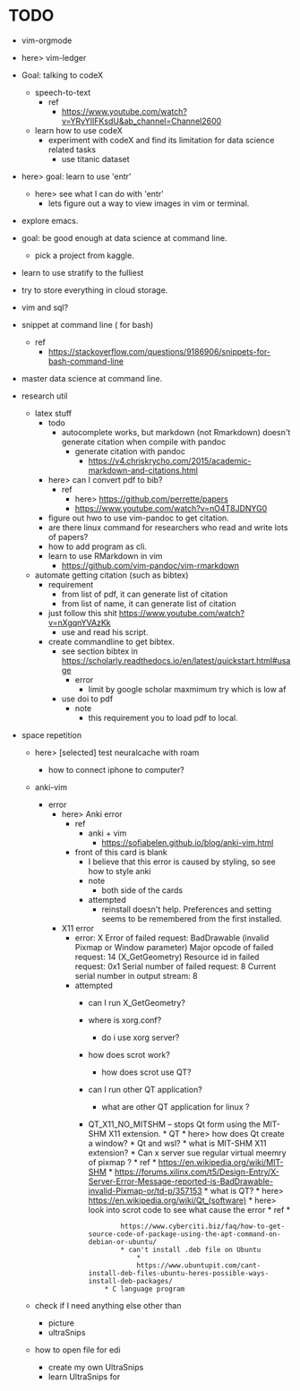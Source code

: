 # TODO

* vim-orgmode
* here> vim-ledger


* Goal: talking to codeX 
    * speech-to-text 
        * ref
            * https://www.youtube.com/watch?v=YRyYIIFKsdU&ab_channel=Channel2600
    * learn how to use codeX
        * experiment with codeX and find its limitation for data science related tasks 
            * use titanic dataset 

* here> goal: learn to use 'entr'
    * here> see what I can do with 'entr'
        * lets figure out a way to view images in vim or terminal.
* explore emacs.
* goal: be good enough at data science at command line.
    * pick a project from kaggle.

* learn to use stratify to the fulliest
* try to store everything in cloud storage.
* vim and sql? 
* snippet at command line ( for bash)
    * ref
        * https://stackoverflow.com/questions/9186906/snippets-for-bash-command-line 
* master data science at command line.

* research util
    * latex stuff
        * todo 
            * autocomplete works, but markdown (not Rmarkdown) doesn't generate citation when compile
                with pandoc
                * generate citation with pandoc
                    * https://v4.chriskrycho.com/2015/academic-markdown-and-citations.html
        * here> can I convert pdf to bib?
            * ref
                * here> https://github.com/perrette/papers
                * https://www.youtube.com/watch?v=nO4T8JDNYG0
        * figure out hwo to use vim-pandoc to get citation.
        * are there linux command for researchers who read and write lots of papers?
        * how to add program as cli.
        * learn to use RMarkdown in vim 
            * https://github.com/vim-pandoc/vim-rmarkdown
    * automate getting citation (such as bibtex)
        * requirement
            * from list of pdf, it can generate list of citation
            * from list of name, it can generate list of citation
        * just follow this shit https://www.youtube.com/watch?v=nXgqnYVAzKk
            * use and read his script. 
        * create commandline to get bibtex.
            * see section bibtex in https://scholarly.readthedocs.io/en/latest/quickstart.html#usage 
                * error
                    * limit by google scholar maxmimum try which is low af
            * use doi to pdf
                * note
                    * this requirement you to load pdf to local.

* space repetition 
    * here> [selected] test neuralcache with roam 
        * how to connect iphone to computer?

    * anki-vim 
        * error
            * here> Anki error
                * ref
                    * anki + vim
                        * https://sofiabelen.github.io/blog/anki-vim.html
                * front of this card is blank 
                    * I believe that this error is caused by styling, so see how to style anki
                    * note
                        * both side of the cards 
                    * attempted
                        * reinstall doesn't help. Preferences and setting seems to be remembered from
                            the first installed.
            * X11 error
                * error:
                    X Error of failed request:  BadDrawable (invalid Pixmap or Window parameter)
                      Major opcode of failed request:  14 (X_GetGeometry)
                      Resource id in failed request:  0x1
                      Serial number of failed request:  8
                      Current serial number in output stream:  8
                * attempted
                    * can I run X_GetGeometry?
                    * where is xorg.conf?
                        * do i use xorg server?
                    * how does scrot work?
                        * how does scrot use QT?
                    * can I run other QT application?
                        * what are other QT application for linux ?
                  * QT_X11_NO_MITSHM – stops Qt form using the MIT-SHM X11 extension.
                        * QT
                            * here> how does Qt create a window?
                            * Qt and wsl?
                        * what is MIT-SHM X11 extension?
                            * Can x server sue regular virtual meemry of pixmap ?
                        * ref
                            * https://en.wikipedia.org/wiki/MIT-SHM
                            *
                            https://forums.xilinx.com/t5/Design-Entry/X-Server-Error-Message-reported-is-BadDrawable-invalid-Pixmap-or/td-p/357153
                        * what is QT?
                            * here> https://en.wikipedia.org/wiki/Qt_(software)
                        * here> look into scrot code to see what cause the error
                            * ref
                                *

                                https://www.cyberciti.biz/faq/how-to-get-source-code-of-package-using-the-apt-command-on-debian-or-ubuntu/
                                * can't install .deb file on Ubuntu
                                    *
                                    https://www.ubuntupit.com/cant-install-deb-files-ubuntu-heres-possible-ways-install-deb-packages/
                            * C language program 


    * check if I need anything else other than 
        * picture 
        * ultraSnips
    * how to open file for edi
        * create my own UltraSnips
        * learn UltraSnips for 
